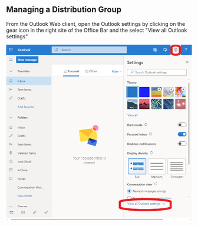 ## Managing a Distribution Group

From the Outlook Web client, open the Outlook settings by clicking on the gear icon in the right site of the Office Bar and the select "View all Outlook settings"

![Image](/img/Outlook-Web/Open-Outlook-Settings.png)